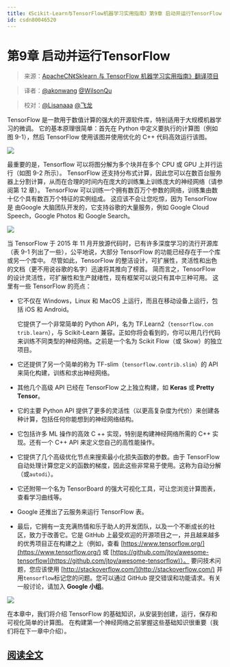 ```yaml
---
title: 《Scikit-Learn与TensorFlow机器学习实用指南》第9章 启动并运行TensorFlow
id: csdn80046520
---
```


# 第9章 启动并运行TensorFlow

> 来源：[ApacheCN《Sklearn 与 TensorFlow 机器学习实用指南》翻译项目](https://github.com/apachecn/hands_on_Ml_with_Sklearn_and_TF)

> 译者：[@akonwang](https://github.com/wangxupeng) [@WilsonQu](https://github.com/WilsonQu)

> 校对：[@Lisanaaa](https://github.com/Lisanaaa) [@飞龙](https://github.com/wizardforcel)

TensorFlow 是一款用于数值计算的强大的开源软件库，特别适用于大规模机器学习的微调。 它的基本原理很简单：首先在 Python 中定义要执行的计算图（例如图 9-1），然后 TensorFlow 使用该图并使用优化的 C++ 代码高效运行该图。

![](../img/1ccad1513295a4843b6ff417a5705367.png)

最重要的是，Tensorflow 可以将图分解为多个块并在多个 CPU 或 GPU 上并行运行（如图 9-2 所示）。 TensorFlow 还支持分布式计算，因此您可以在数百台服务器上分割计算，从而在合理的时间内在庞大的训练集上训练庞大的神经网络（请参阅第 12 章）。 TensorFlow 可以训练一个拥有数百万个参数的网络，训练集由数十亿个具有数百万个特征的实例组成。 这应该不会让您吃惊，因为 TensorFlow 是 由Google 大脑团队开发的，它支持谷歌的大量服务，例如 Google Cloud Speech，Google Photos 和 Google Search。

![](../img/140ecb9d1c3defbe3cb460c6796e441a.png)

当 TensorFlow 于 2015 年 11 月开放源代码时，已有许多深度学习的流行开源库（表 9-1 列出了一些），公平地说，大部分 TensorFlow 的功能已经存在于一个库或另一个库中。 尽管如此，TensorFlow 的整洁设计，可扩展性，灵活性和出色的文档（更不用说谷歌的名字）迅速将其推向了榜首。 简而言之，TensorFlow 的设计灵活性，可扩展性和生产就绪性，现有框架可以说只有其中三种可用。 这里有一些 TensorFlow 的亮点：

*   它不仅在 Windows，Linux 和 MacOS 上运行，而且在移动设备上运行，包括 iOS 和 Android。

    它提供了一个非常简单的 Python API，名为 TF.Learn2（`tensorflow.con trib.learn`），与 Scikit-Learn 兼容。正如你将会看到的，你可以用几行代码来训练不同类型的神经网络。之前是一个名为 Scikit Flow（或 Skow）的独立项目。

*   它还提供了另一个简单的称为 TF-slim（`tensorflow.contrib.slim`）的 API 来简化构建，训练和求出神经网络。

*   其他几个高级 API 已经在 TensorFlow 之上独立构建，如 **Keras** 或 **Pretty Tensor**。

*   它的主要 Python API 提供了更多的灵活性（以更高复杂度为代价）来创建各种计算，包括任何你能想到的神经网络结构。

*   它包括许多 ML 操作的高效 C ++ 实现，特别是构建神经网络所需的 C++ 实现。还有一个 C++ API 来定义您自己的高性能操作。

*   它提供了几个高级优化节点来搜索最小化损失函数的参数。由于 TensorFlow 自动处理计算您定义的函数的梯度，因此这些非常易于使用。这称为自动分解（或`autodi`）。

*   它还附带一个名为 TensorBoard 的强大可视化工具，可让您浏览计算图表，查看学习曲线等。

*   Google 还推出了云服务来运行 TensorFlow 表。

*   最后，它拥有一支充满热情和乐于助人的开发团队，以及一个不断成长的社区，致力于改善它。它是 GitHub 上最受欢迎的开源项目之一，并且越来越多的优秀项目正在构建之上（例如，查看 [https://www.tensorflow.org/](https://www.tensorflow.org/) 或 [https://github.com/jtoy/awesome-tensorflow](https://github.com/jtoy/awesome-tensorflow)）。 要问技术问题，您应该使用 [http://stackoverflow.com/](http://stackoverflow.com/) 并用`tensorflow`标记您的问题。您可以通过 GitHub 提交错误和功能请求。有关一般讨论，请加入 **Google 小组**。

![](../img/7bb2296e13b1cb337ad6f82f23263adb.png)

在本章中，我们将介绍 TensorFlow 的基础知识，从安装到创建，运行，保存和可视化简单的计算图。 在构建第一个神经网络之前掌握这些基础知识很重要（我们将在下一章中介绍）。

## [阅读全文](https://github.com/apachecn/hands-on-ml-zh/blob/master/docs/9.%E5%90%AF%E5%8A%A8%E5%B9%B6%E8%BF%90%E8%A1%8CTensorFlow.md)